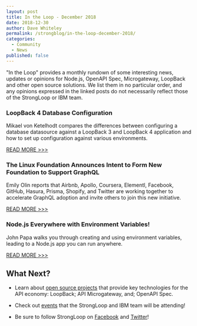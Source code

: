 ```yaml
---
layout: post
title: In the Loop - December 2018
date: 2018-12-30
author: Dave Whiteley
permalink: /strongblog/in-the-loop-december-2018/
categories:
  - Community
  - News
published: false
---
```


"In the Loop" provides a monthly rundown of some interesting news, updates or opinions for Node.js, OpenAPI Spec, Microgateway, LoopBack and other open source solutions. We list them in no particular order, and any opinions expressed in the linked posts do not necessarily reflect those of the StrongLoop or IBM team.
<!--more-->

### LoopBack 4 Database Configuration

Mikael von Ketelhodt compares the differences between configuring a database datasource against a LoopBack 3 and LoopBack 4 application and how to set up configuration against various environments.

[READ MORE >>>](https://itnext.io/loopback-4-database-configuration-8f085399268)


### The Linux Foundation Announces Intent to Form New Foundation to Support GraphQL

Emily Olin reports that Airbnb, Apollo, Coursera, Elementl, Facebook, GitHub, Hasura, Prisma, Shopify, and Twitter are working together to accelerate GraphQL adoption and invite others to join this new initiative.

[READ MORE >>>](https://www.linuxfoundation.org/press-release/2018/11/intent_to_form_graphql/)

### Node.js Everywhere with Environment Variables!

John Papa walks you through creating and using environment variables, leading to a Node.js app you can run anywhere.

[READ MORE >>>](https://medium.com/the-node-js-collection/making-your-node-js-work-everywhere-with-environment-variables-2da8cdf6e786)

## What Next?

* Learn about [open source projects](https://strongloop.com/projects/) that provide key technologies for the API economy: LoopBack; API Microgateway, and; OpenAPI Spec. 

* Check out [events](https://strongloop.com/events/) that the StrongLoop and IBM team will be attending!

* Be sure to follow StrongLoop on [Facebook](https://www.facebook.com/strongloop/) and [Twitter](https://twitter.com/StrongLoop)!
